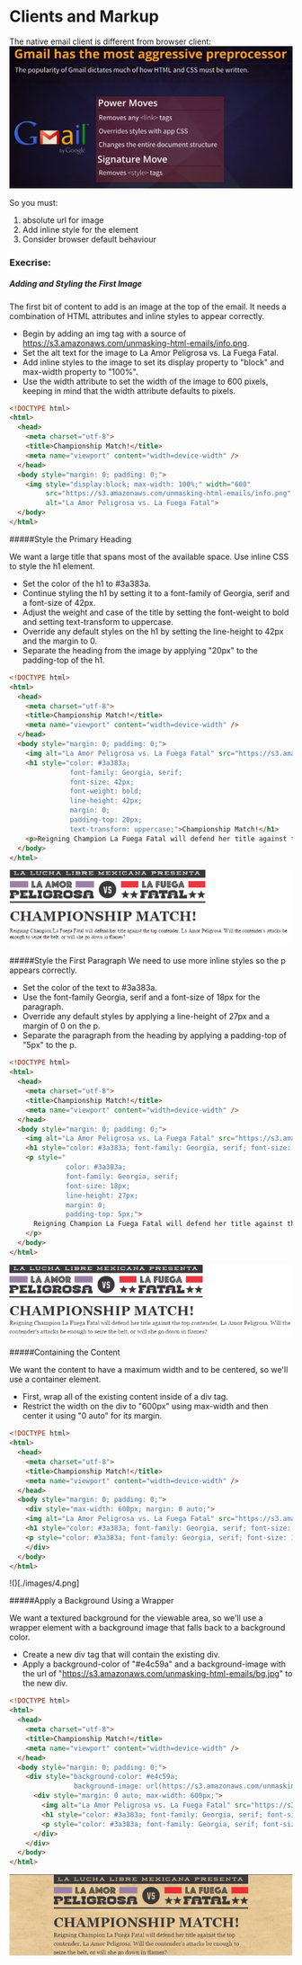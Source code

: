# Clients and Markup

The native email client is different from browser client:
![](./images/1.png)

So you must: 

1. absolute url for image
2. Add inline style for the element
3. Consider browser default behaviour

### Execrise:

##### Adding and Styling the First Image
The first bit of content to add is an image at the top of the email. It needs a combination of HTML attributes and inline styles to appear correctly.

* Begin by adding an img tag with a source of https://s3.amazonaws.com/unmasking-html-emails/info.png.
* Set the alt text for the image to La Amor Peligrosa vs. La Fuega Fatal.
* Add inline styles to the image to set its display property to "block" and max-width property to "100%".
* Use the width attribute to set the width of the image to 600 pixels, keeping in mind that the width attribute defaults to pixels.

```html
<!DOCTYPE html>
<html>
  <head>
    <meta charset="utf-8">
    <title>Championship Match!</title>
    <meta name="viewport" content="width=device-width" />
  </head>
  <body style="margin: 0; padding: 0;">
    <img style="display:block; max-width: 100%;" width="600"
         src="https://s3.amazonaws.com/unmasking-html-emails/info.png"
         alt="La Amor Peligrosa vs. La Fuega Fatal">
  </body>
</html>
```


#####Style the Primary Heading

We want a large title that spans most of the available space. Use inline CSS to style the h1 element.

* Set the color of the h1 to #3a383a.
* Continue styling the h1 by setting it to a font-family of Georgia, serif and a font-size of 42px.
* Adjust the weight and case of the title by setting the font-weight to bold and setting text-transform to uppercase.
* Override any default styles on the h1 by setting the line-height to 42px and the margin to 0.
* Separate the heading from the image by applying "20px" to the padding-top of the h1.

```html
<!DOCTYPE html>
<html>
  <head>
    <meta charset="utf-8">
    <title>Championship Match!</title>
    <meta name="viewport" content="width=device-width" />
  </head>
  <body style="margin: 0; padding: 0;">
    <img alt="La Amor Peligrosa vs. La Fuega Fatal" src="https://s3.amazonaws.com/unmasking-html-emails/info.png" style="display: block; max-width: 100%;" width="600" />
    <h1 style="color: #3a383a;
               font-family: Georgia, serif;
               font-size: 42px;
               font-weight: bold;
               line-height: 42px;
               margin: 0;
               padding-top: 20px;
               text-transform: uppercase;">Championship Match!</h1>
    <p>Reigning Champion La Fuega Fatal will defend her title against the top contender, La Amor Peligrosa. Will the contender's attacks be enough to seize the belt, or will she go down in flames?</p>
  </body>
</html>
```

![](./images/2.png)


#####Style the First Paragraph
We need to use more inline styles so the p appears correctly.

* Set the color of the text to #3a383a.
* Use the font-family Georgia, serif and a font-size of 18px for the paragraph.
* Override any default styles by applying a line-height of 27px and a margin of 0 on the p.
* Separate the paragraph from the heading by applying a padding-top of "5px" to the p.

```html
<!DOCTYPE html>
<html>
  <head>
    <meta charset="utf-8">
    <title>Championship Match!</title>
    <meta name="viewport" content="width=device-width" />
  </head>
  <body style="margin: 0; padding: 0;">
    <img alt="La Amor Peligrosa vs. La Fuega Fatal" src="https://s3.amazonaws.com/unmasking-html-emails/info.png" style="display: block; max-width: 100%;" width="600" />
    <h1 style="color: #3a383a; font-family: Georgia, serif; font-size: 42px; font-weight: bold; line-height: 42px; margin: 0; padding-top: 20px; text-transform: uppercase;">Championship Match!</h1>
    <p style="
              color: #3a383a;
              font-family: Georgia, serif;
              font-size: 18px;
              line-height: 27px;
              margin: 0;
              padding-top: 5px;">
      Reigning Champion La Fuega Fatal will defend her title against the top contender, La Amor Peligrosa. Will the contender's attacks be enough to seize the belt, or will she go down in flames?
    </p>
  </body>
</html>
```
![](./images/3.png)


#####Containing the Content

We want the content to have a maximum width and to be centered, so we'll use a container element.

* First, wrap all of the existing content inside of a div tag.
* Restrict the width on the div to "600px" using max-width and then center it using "0 auto" for its margin.

```html
<!DOCTYPE html>
<html>
  <head>
    <meta charset="utf-8">
    <title>Championship Match!</title>
    <meta name="viewport" content="width=device-width" />
  </head>
  <body style="margin: 0; padding: 0;">
    <div style="max-width: 600px; margin: 0 auto;">
    <img alt="La Amor Peligrosa vs. La Fuega Fatal" src="https://s3.amazonaws.com/unmasking-html-emails/info.png" style="display: block; max-width: 100%;" width="600" />
    <h1 style="color: #3a383a; font-family: Georgia, serif; font-size: 42px; font-weight: bold; line-height: 42px; margin: 0; padding-top: 20px; text-transform: uppercase;">Championship Match!</h1>
    <p style="color: #3a383a; font-family: Georgia, serif; font-size: 18px; line-height: 27px; margin: 0; padding-top: 5px;">Reigning Champion La Fuega Fatal will defend her title against the top contender, La Amor Peligrosa. Will the contender's attacks be enough to seize the belt, or will she go down in flames?</p>
    </div>
  </body>
</html>
```
!()[./images/4.png]


#####Apply a Background Using a Wrapper

We want a textured background for the viewable area, so we'll use a wrapper element with a background image that falls back to a background color.

* Create a new div tag that will contain the existing div.
* Apply a background-color of "#e4c59a" and a background-image with the url of "https://s3.amazonaws.com/unmasking-html-emails/bg.jpg" to the new div.

```html
<!DOCTYPE html>
<html>
  <head>
    <meta charset="utf-8">
    <title>Championship Match!</title>
    <meta name="viewport" content="width=device-width" />
  </head>
  <body style="margin: 0; padding: 0;">
    <div style="background-color: #e4c59a;
                background-image: url(https://s3.amazonaws.com/unmasking-html-emails/bg.jpg);">
      <div style="margin: 0 auto; max-width: 600px;">
        <img alt="La Amor Peligrosa vs. La Fuega Fatal" src="https://s3.amazonaws.com/unmasking-html-emails/info.png" style="display: block; max-width: 100%;" width="600" />
        <h1 style="color: #3a383a; font-family: Georgia, serif; font-size: 42px; font-weight: bold; line-height: 42px; margin: 0; padding-top: 20px; text-transform: uppercase;">Championship Match!</h1>
        <p style="color: #3a383a; font-family: Georgia, serif; font-size: 18px; line-height: 27px; margin: 0; padding-top: 5px;">Reigning Champion La Fuega Fatal will defend her title against the top contender, La Amor Peligrosa. Will the contender's attacks be enough to seize the belt, or will she go down in flames?</p>
      </div>
    </div>
  </body>
</html>
```
![](./images/5.png)